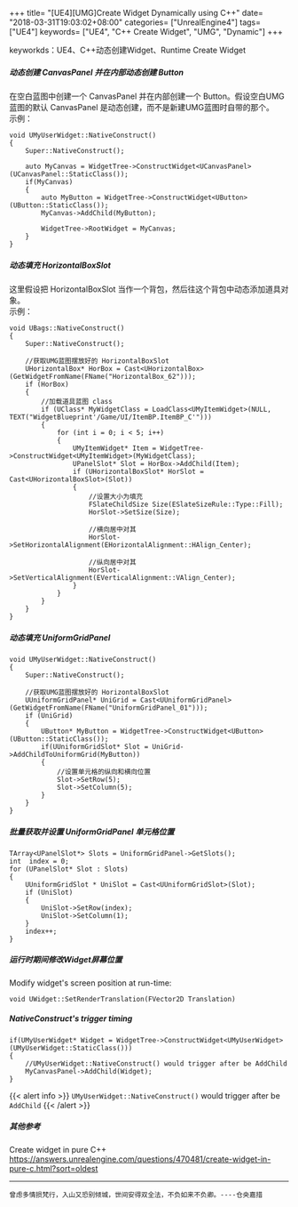 +++
title= "[UE4][UMG]Create Widget Dynamically using C++"
date= "2018-03-31T19:03:02+08:00"
categories= ["UnrealEngine4"]
tags= ["UE4"]
keywords= ["UE4", "C++ Create Widget", "UMG", "Dynamic"]
+++

keyworkds：UE4、C++动态创建Widget、Runtime Create Widget

##### 动态创建 CanvasPanel 并在内部动态创建 Button

在空白蓝图中创建一个 CanvasPanel 并在内部创建一个 Button。假设空白UMG蓝图的默认 CanvasPanel 是动态创建，而不是新建UMG蓝图时自带的那个。  
示例：

    void UMyUserWidget::NativeConstruct()
    {
        Super::NativeConstruct();
        
        auto MyCanvas = WidgetTree->ConstructWidget<UCanvasPanel>(UCanvasPanel::StaticClass());
        if(MyCanvas)
        {
            auto MyButton = WidgetTree->ConstructWidget<UButton>(UButton::StaticClass());
            MyCanvas->AddChild(MyButton);
            
            WidgetTree->RootWidget = MyCanvas;
        }
    }
    
##### 动态填充 HorizontalBoxSlot

这里假设把 HorizontalBoxSlot 当作一个背包，然后往这个背包中动态添加道具对象。  
示例：

    void UBags::NativeConstruct()
    {
        Super::NativeConstruct();

        //获取UMG蓝图摆放好的 HorizontalBoxSlot
        UHorizontalBox* HorBox = Cast<UHorizontalBox>(GetWidgetFromName(FName("HorizontalBox_62")));
        if (HorBox)
        {
            //加载道具蓝图 class
            if (UClass* MyWidgetClass = LoadClass<UMyItemWidget>(NULL, TEXT("WidgetBlueprint'/Game/UI/ItemBP.ItemBP_C'")))
            {
                for (int i = 0; i < 5; i++)
                {
                    UMyItemWidget* Item = WidgetTree->ConstructWidget<UMyItemWidget>(MyWidgetClass);
                    UPanelSlot* Slot = HorBox->AddChild(Item);
                    if (UHorizontalBoxSlot* HorSlot = Cast<UHorizontalBoxSlot>(Slot))
                    {
                        //设置大小为填充
                        FSlateChildSize Size(ESlateSizeRule::Type::Fill);
                        HorSlot->SetSize(Size);

                        //横向居中对其
                        HorSlot->SetHorizontalAlignment(EHorizontalAlignment::HAlign_Center);
                        
                        //纵向居中对其
                        HorSlot->SetVerticalAlignment(EVerticalAlignment::VAlign_Center);
                    }
                }
            }
        }
    }

##### 动态填充 UniformGridPanel

    void UMyUserWidget::NativeConstruct()
    {
        Super::NativeConstruct();

        //获取UMG蓝图摆放好的 HorizontalBoxSlot
        UUniformGridPanel* UniGrid = Cast<UUniformGridPanel>(GetWidgetFromName(FName("UniformGridPanel_01")));
        if (UniGrid)
        {
            UButton* MyButton = WidgetTree->ConstructWidget<UButton>(UButton::StaticClass());
            if(UUniformGridSlot* Slot = UniGrid->AddChildToUniformGrid(MyButton))
            {
                //设置单元格的纵向和横向位置
                Slot->SetRow(5);
                Slot->SetColumn(5);
            }
        }
    }

##### 批量获取并设置 UniformGridPanel 单元格位置

    TArray<UPanelSlot*> Slots = UniformGridPanel->GetSlots();
	int  index = 0;
	for (UPanelSlot* Slot : Slots)
	{
		UUniformGridSlot * UniSlot = Cast<UUniformGridSlot>(Slot);
		if (UniSlot)
		{
			UniSlot->SetRow(index);
			UniSlot->SetColumn(1);
		}
		index++;
	}
    
##### 运行时期间修改Widget屏幕位置
Modify widget's screen position at run-time:

    void UWidget::SetRenderTranslation(FVector2D Translation)
	
##### NativeConstruct's trigger timing

	if(UMyUserWidget* Widget = WidgetTree->ConstructWidget<UMyUserWidget>(UMyUserWidget::StaticClass()))
	{
		//UMyUserWidget::NativeConstruct() would trigger after be AddChild
		MyCanvasPanel->AddChild(Widget);
	}

{{< alert info >}}
`UMyUserWidget::NativeConstruct()` would trigger after be `AddChild`
{{< /alert >}}

##### 其他参考
Create widget in pure C++  
https://answers.unrealengine.com/questions/470481/create-widget-in-pure-c.html?sort=oldest

***
`曾虑多情损梵行，入山又恐别倾城，世间安得双全法，不负如来不负卿。----仓央嘉措`